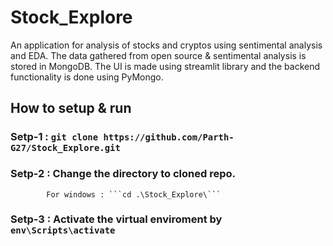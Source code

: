 # Stock_Explore

An application for analysis of stocks and cryptos using sentimental analysis and EDA. The data gathered from open source & sentimental analysis is stored in MongoDB.
The UI is made using streamlit library and the backend functionality is done using PyMongo.  

## How to setup & run 
    
### Setp-1 : `git clone https://github.com/Parth-G27/Stock_Explore.git`
### Setp-2 : Change the directory to cloned repo.  
            For windows : ```cd .\Stock_Explore\```
### Setp-3 : Activate the virtual enviroment by `env\Scripts\activate`
